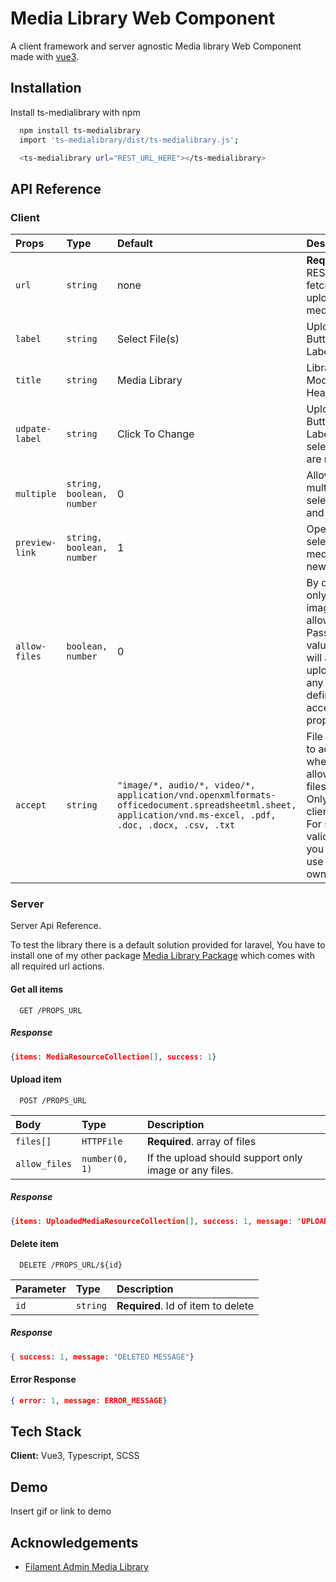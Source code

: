 
# Media Library Web Component 

A client framework and server agnostic Media library Web Component made with [vue3](https://v3.vuejs.org).

## Installation

Install ts-medialibrary with npm

```bash
  npm install ts-medialibrary
  import 'ts-medialibrary/dist/ts-medialibrary.js';

  <ts-medialibrary url="REST_URL_HERE"></ts-medialibrary>
```
    
## API Reference

### Client

| Props | Type | Default |  Description                       |
| :-------- | :------- | :------- | :-------------------------------- |
| `url`     | `string` | none     | **Required**. REST Url to fetch and upload media |
| `label`   | `string` | Select File(s) | Upload Button Label |
| `title`   | `string` | Media Library | Library Modal Heading |
| `udpate-label`   | `string` | Click To Change | Upload Button Label after selections are made |
| `multiple`   | `string, boolean, number` | 0 | Allow multiple selection and upload |
| `preview-link`   | `string, boolean, number` | 1 | Open selected media in new tab 
| `allow-files`   | `boolean, number` | 0 | By default only images are allowed, Passing value of 1 will allow upload of any files defined in accept prop |
| `accept`   | `string` | `"image/*, audio/*, video/*, application/vnd.openxmlformats-officedocument.spreadsheetml.sheet, application/vnd.ms-excel, .pdf, .doc, .docx, .csv, .txt` | File types to accept when allow-files=1. Only for clientisde. For server validation you have to use your own. |


### Server
Server Api Reference. 

To test the library there is a default solution provided for laravel, You have to install one of my other package [Media Library Package](https://github.com/themightysapien/laravelmedialibrary) which comes with all required url actions.


#### Get all items

```http
  GET /PROPS_URL
```
##### Response
```json
{items: MediaResourceCollection[], success: 1}
```

#### Upload item

```http
  POST /PROPS_URL
```

| Body | Type     | Description                       |
| :-------- | :------- | :-------------------------------- |
| `files[]`      | `HTTPFile` | **Required**. array of files |
| `allow_files`      | `number(0, 1)` | If the upload should support only image or any files. |

##### Response
```json
{items: UploadedMediaResourceCollection[], success: 1, message: 'UPLOADED SUCCESS MESSAGE'}
```
#### Delete item

```http
  DELETE /PROPS_URL/${id}
```

| Parameter | Type     | Description                       |
| :-------- | :------- | :-------------------------------- |
| `id`      | `string` | **Required**. Id of item to delete |
##### Response
```json
{ success: 1, message: "DELETED MESSAGE"}
```
#### Error Response
```json
{ error: 1, message: ERROR_MESSAGE}
```


## Tech Stack

**Client:** Vue3, Typescript, SCSS



## Demo

Insert gif or link to demo


## Acknowledgements

 - [Filament Admin Media Library](https://filamentphp.com/plugins/media-library-pro)
